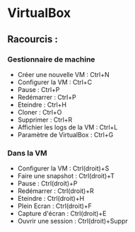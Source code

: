 # VirtualBox

## Racourcis : 

### Gestionnaire de machine

- Créer une nouvelle VM : Ctrl+N
- Configurer la VM : Ctrl+C
- Pause : Ctrl+P
- Redémarrer : Ctrl+P
- Eteindre : Ctrl+H
- Cloner : Ctrl+O
- Supprimer : Ctrl+R
- Affichier les logs de la VM : Ctrl+L
- Paramètre de VirtualBox : Ctrl+G

### Dans la VM
- Configurer la VM : Ctrl(droit)+S
- Faire une snapshot : Ctrl(droit)+T
- Pause : Ctrl(droit)+P
- Redémarrer : Ctrl(droit)+R
- Eteindre : Ctrl(droit)+H
- Plein Ecran : Ctrl(droit)+F
- Capture d'écran : Ctrl(droit)+E
- Ouvrir une session : Ctrl(droit)+Suppr